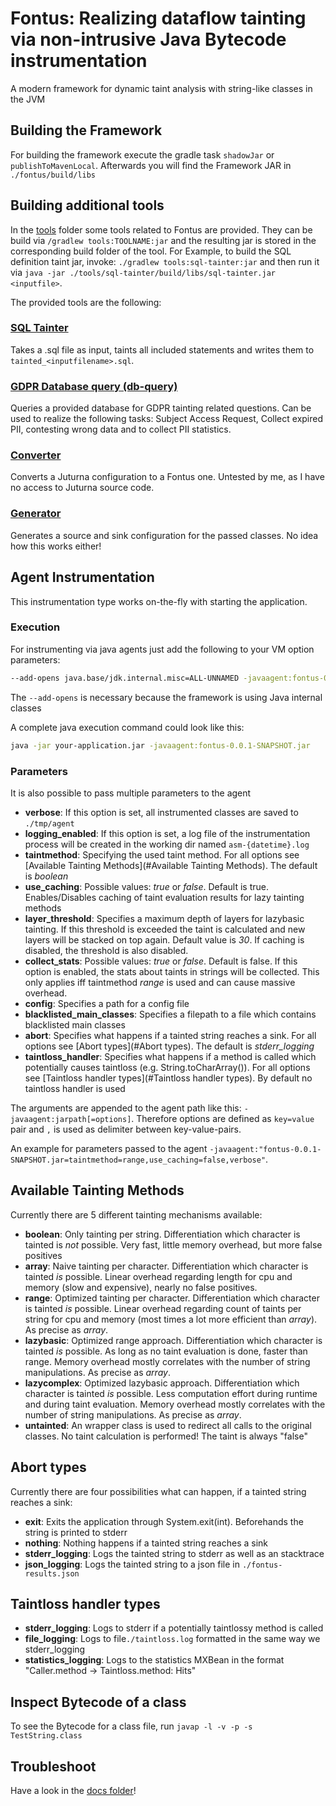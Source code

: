 # Fontus: Realizing dataflow tainting via non-intrusive Java Bytecode instrumentation
A modern framework for dynamic taint analysis with string-like classes in the JVM

## Building the Framework
For building the framework execute the gradle task ``shadowJar`` or ``publishToMavenLocal``. Afterwards you will find the Framework JAR in ``./fontus/build/libs``

## Building additional tools

In the [tools](./tools) folder some tools related to Fontus are provided. They can be build via `/gradlew tools:TOOLNAME:jar` and the resulting jar is stored in the corresponding build folder of the tool. For Example, to build the SQL definition taint jar, invoke: `./gradlew tools:sql-tainter:jar` and then run it via `java -jar ./tools/sql-tainter/build/libs/sql-tainter.jar <inputfile>`.

The provided tools are the following:

### [SQL Tainter](./tools/sql-tainter)

Takes a .sql file as input, taints all included statements and writes them to `tainted_<inputfilename>.sql`.

### [GDPR Database query (db-query)](./tools/gdpr-database-query)

Queries a provided database for GDPR tainting related questions. Can be used to realize the following tasks: Subject Access Request, Collect expired PII, contesting wrong data and to collect PII statistics.

### [Converter](./tools/converter)
Converts a Juturna configuration to a Fontus one. Untested by me, as I have no access to Juturna source code.

### [Generator](./tools/generator)

Generates a source and sink configuration for the passed classes. No idea how this works either!

## Agent Instrumentation
This instrumentation type works on-the-fly with starting the application.

### Execution
For instrumenting via java agents just add the following to your VM option parameters:
```bash
--add-opens java.base/jdk.internal.misc=ALL-UNNAMED -javaagent:fontus-0.0.1-SNAPSHOT.jar
```

The `--add-opens` is necessary because the framework is using Java internal classes

A complete java execution command could look like this:
```bash
java -jar your-application.jar -javaagent:fontus-0.0.1-SNAPSHOT.jar
```

### Parameters
It is also possible to pass multiple parameters to the agent
- **verbose**: If this option is set, all instrumented classes are saved to ``./tmp/agent``
- **logging_enabled**: If this option is set, a log file of the instrumentation process will be created in the working dir named ``asm-{datetime}.log`` 
- **taintmethod**: Specifying the used taint method. For all options see [Available Tainting Methods](#Available Tainting Methods). The default is *boolean*
- **use_caching**: Possible values: *true* or *false*. Default is true. Enables/Disables caching of taint evaluation results for lazy tainting methods
- **layer_threshold**: Specifies a maximum depth of layers for lazybasic tainting. If this threshold is exceeded the taint is calculated and new layers will be stacked on top again. Default value is *30*. If caching is disabled, the threshold is also disabled.
- **collect_stats**: Possible values: *true* or *false*. Default is false. If this option is enabled, the stats about taints in strings will be collected. This only applies iff taintmethod *range* is used and can cause massive overhead.
- **config**: Specifies a path for a config file
- **blacklisted_main_classes**: Specifies a filepath to a file which contains blacklisted main classes
- **abort**: Specifies what happens if a tainted string reaches a sink. For all options see [Abort types](#Abort types). The default is *stderr_logging*
- **taintloss_handler**: Specifies what happens if a method is called which potentially causes taintloss (e.g. String.toCharArray()). For all options see [Taintloss handler types](#Taintloss handler types). By default no taintloss handler is used 

The arguments are appended to the agent path like this: ``-javaagent:jarpath[=options]``. Therefore options are defined as ``key=value`` pair and ``,`` is used as delimiter between key-value-pairs.

An example for parameters passed to the agent ``-javaagent:"fontus-0.0.1-SNAPSHOT.jar=taintmethod=range,use_caching=false,verbose"``.


## Available Tainting Methods
Currently there are 5 different tainting mechanisms available:
- **boolean**: Only tainting per string. Differentiation which character is tainted is *not* possible. Very fast, little memory overhead, but more false positives
- **array**: Naive tainting per character. Differentiation which character is tainted *is* possible. Linear overhead regarding length for cpu and memory (slow and expensive), nearly no false positives.
- **range**: Optimized tainting per character. Differentiation which character is tainted *is* possible. Linear overhead regarding count of taints per string for cpu and memory (most times a lot more efficient than *array*). As precise as *array*.
- **lazybasic**: Optimized range approach. Differentiation which character is tainted *is* possible. As long as no taint evaluation is done, faster than range. Memory overhead mostly correlates with the number of string manipulations. As precise as *array*.
- **lazycomplex**: Optimized lazybasic approach. Differentiation which character is tainted *is* possible. Less computation effort during runtime and during taint evaluation. Memory overhead mostly correlates with the number of string manipulations. As precise as *array*.
- **untainted**: An wrapper class is used to redirect all calls to the original classes. No taint calculation is performed! The taint is always "false"

## Abort types
Currently there are four possibilities what can happen, if a tainted string reaches a sink:

- **exit**: Exits the application through System.exit(int). Beforehands the string is printed to stderr
- **nothing**: Nothing happens if a tainted string reaches a sink
- **stderr_logging**: Logs the tainted string to stderr as well as an stacktrace
- **json_logging**: Logs the tainted string to a json file in ``./fontus-results.json``

## Taintloss handler types
- **stderr_logging**: Logs to stderr if a potentially taintlossy method is called
- **file_logging**: Logs to file``./taintloss.log`` formatted in the same way we stderr_logging
- **statistics_logging**: Logs to the statistics MXBean in the format "Caller.method -> Taintloss.method: Hits"

## Inspect Bytecode of a class

To see the Bytecode for a class file, run ``javap -l -v -p -s TestString.class``

## Troubleshoot

Have a look in the [docs folder](./docs)!
